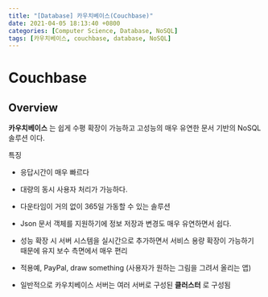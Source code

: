 ```yaml
---
title: "[Database] 카우치베이스(Couchbase)"
date: 2021-04-05 18:13:40 +0800
categories: [Computer Science, Database, NoSQL]
tags: [카우치베이스, couchbase, database, NoSQL]
---
```


# Couchbase

## Overview

**카우치베이스** 는 쉽게 수평 확장이 가능하고 고성능의 매우 유연한 문서 기반의 NoSQL 솔루션 이다.

특징

- 응답시간이 매우 빠르다
- 대량의 동시 사용자 처리가 가능하다.
- 다운타임이 거의 없이 365일 가동할 수 있는 솔루션
- Json 문서 객체를 지원하기에 정보 저장과 변경도 매우 유연하면서 쉽다.
- 성능 확장 시 서버 시스템을 실시간으로 추가하면서 서비스 용량 확장이 가능하기 때문에 유지 보수 측면에서 매우 편리
- 적용예, PayPal, draw something (사용자가 원하는 그림을 그려서 올리는 앱)

- 일반적으로 카우치베이스 서버는 여러 서버로 구성된 **클러스터** 로 구성됨